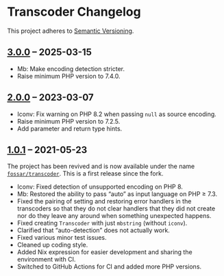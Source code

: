# Transcoder Changelog

This project adheres to [Semantic Versioning](https://semver.org/spec/v2.0.0.html).

## [3.0.0] – 2025-03-15

- Mb: Make encoding detection stricter.
- Raise minimum PHP version to 7.4.0.


## [2.0.0] – 2023-03-07

- Iconv: Fix warning on PHP 8.2 when passing `null` as source encoding.
- Raise minimum PHP version to 7.2.5.
- Add parameter and return type hints.


## [1.0.1] – 2021-05-23

The project has been revived and is now available under the name [`fossar/transcoder`](https://packagist.org/packages/fossar/transcoder). This is a first release since the fork.

- Iconv: Fixed detection of unsupported encoding on PHP 8.
- Mb: Restored the ability to pass “auto” as input language on PHP ≥ 7.3.
- Fixed the pairing of setting and restoring error handlers in the transcoders so that they do not clear handlers that they did not create nor do they leave any around when something unexpected happens.
- Fixed creating `Transcoder` with just `mbstring` (without `iconv`).
- Clarified that “auto-detection” does not actually work.
- Fixed various minor test issues.
- Cleaned up coding style.
- Added Nix expression for easier development and sharing the environment with CI.
- Switched to GitHub Actions for CI and added more PHP versions.

[3.0.0]: https://github.com/fossar/transcoder/compare/v2.0.0...v3.0.0
[2.0.0]: https://github.com/fossar/transcoder/compare/v1.0.1...v2.0.0
[1.0.1]: https://github.com/fossar/transcoder/compare/1.0.0...v1.0.1
